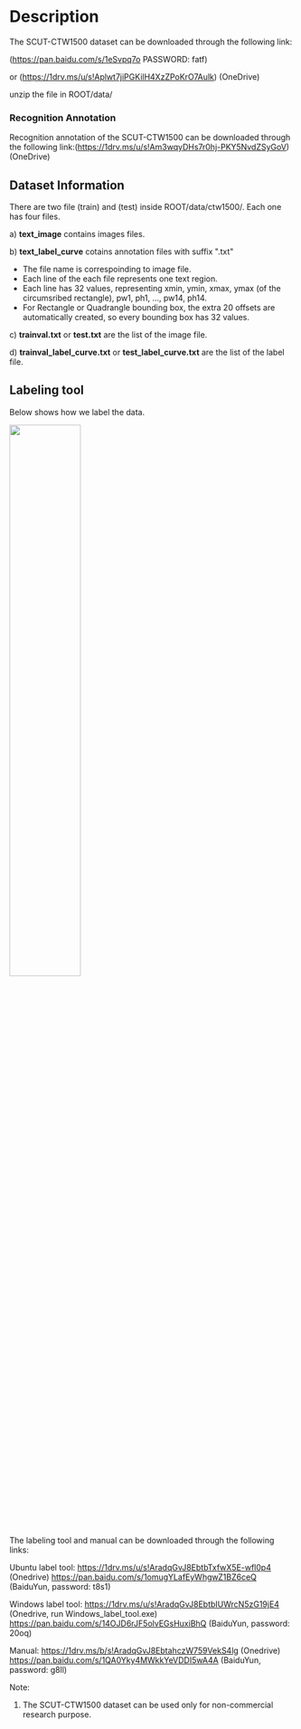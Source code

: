 # Description

The SCUT-CTW1500 dataset can be downloaded through the following link:

(https://pan.baidu.com/s/1eSvpq7o PASSWORD: fatf)

or (https://1drv.ms/u/s!Aplwt7jiPGKilH4XzZPoKrO7Aulk) (OneDrive)

unzip the file in ROOT/data/ 
### Recognition Annotation
Recognition annotation of the SCUT-CTW1500 can be downloaded through the following link:(https://1drv.ms/u/s!Am3wqyDHs7r0hj-PKY5NvdZSyGoV) (OneDrive)

## Dataset Information

There are two file (train) and (test) inside ROOT/data/ctw1500/. Each one has four files.

a) **text_image** contains images files.

b) **text_label_curve** cotains annotation files with suffix ".txt"
* The file name is correspoinding to image file.
* Each line of the each file represents one text region.
* Each line has 32 values, representing xmin, ymin, xmax, ymax (of the circumsribed rectangle), pw1, ph1, ..., pw14, ph14.
* For Rectangle or Quadrangle bounding box, the extra 20 offsets are automatically created, so every bounding box has 32 values.

c) **trainval.txt** or **test.txt** are the list of the image file. 

d) **trainval_label_curve.txt** or **test_label_curve.txt** are the list of the label file.

## Labeling tool

Below shows how we label the data.

<img src="labeling.gif" width="50%">

The labeling tool and manual can be downloaded through the following links:

Ubuntu label tool: https://1drv.ms/u/s!AradqGvJ8EbtbTxfwX5E-wfl0p4 (Onedrive)
                   https://pan.baidu.com/s/1omugYLafEyWhgwZ1BZ6ceQ (BaiduYun,  password: t8s1)

Windows label tool: https://1drv.ms/u/s!AradqGvJ8EbtbIUWrcN5zG19jE4 (Onedrive, run Windows_label_tool.exe)
                   https://pan.baidu.com/s/14OJD6rJF5olvEGsHuxiBhQ (BaiduYun,  password: 20oq)

Manual: https://1drv.ms/b/s!AradqGvJ8EbtahczW759VekS4lg (Onedrive)
        https://pan.baidu.com/s/1QA0Yky4MWkkYeVDDI5wA4A (BaiduYun, password: g8ll)

Note:
1. The SCUT-CTW1500 dataset can be used only for non-commercial research purpose.
